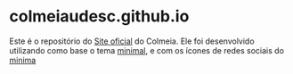 # colmeiaudesc.github.io
Este é o repositório do [Site oficial][site_oficial] do Colmeia. Ele foi desenvolvido utilizando como base o tema [minimal][minimal], e com os ícones de redes sociais do [minima][minima]

[site_oficial]:https://colmeiaudesc.github.io/
[minimal]:https://github.com/pages-themes/minimal
[minima]:https://github.com/jekyll/minima